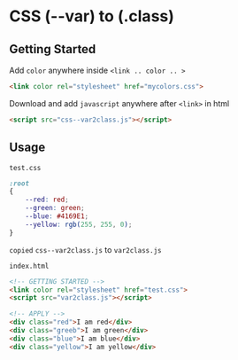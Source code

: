 # CSS (--var) to (.class)

## Getting Started

Add `color` anywhere inside `<link .. color .. >` <br>
```html
<link color rel="stylesheet" href="mycolors.css">
```

Download and add `javascript` anywhere after `<link>` in html <br>
```html
<script src="css--var2class.js"></script>
```

## Usage

`test.css`
```css
:root
{
    --red: red;
    --green: green;
    --blue: #4169E1;
    --yellow: rgb(255, 255, 0);
}
```

`copied` `css--var2class.js` to `var2class.js`

`index.html`
```html
<!-- GETTING STARTED -->
<link color rel="stylesheet" href="test.css">
<script src="var2class.js"></script>

<!-- APPLY -->
<div class="red">I am red</div>
<div class="greeb">I am green</div>
<div class="blue">I am blue</div>
<div class="yellow">I am yellow</div>

```
